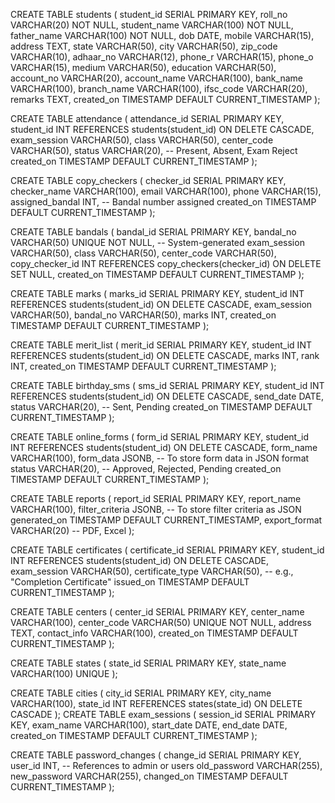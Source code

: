 CREATE TABLE students (
    student_id SERIAL PRIMARY KEY,
    roll_no VARCHAR(20) NOT NULL,
    student_name VARCHAR(100) NOT NULL,
    father_name VARCHAR(100) NOT NULL,
    dob DATE,
    mobile VARCHAR(15),
    address TEXT,
    state VARCHAR(50),
    city VARCHAR(50),
    zip_code VARCHAR(10),
    adhaar_no VARCHAR(12),
    phone_r VARCHAR(15),
    phone_o VARCHAR(15),
    medium VARCHAR(50),
    education VARCHAR(50),
    account_no VARCHAR(20),
    account_name VARCHAR(100),
    bank_name VARCHAR(100),
    branch_name VARCHAR(100),
    ifsc_code VARCHAR(20),
    remarks TEXT,
    created_on TIMESTAMP DEFAULT CURRENT_TIMESTAMP
);

CREATE TABLE attendance (
    attendance_id SERIAL PRIMARY KEY,
    student_id INT REFERENCES students(student_id) ON DELETE CASCADE,
    exam_session VARCHAR(50),
    class VARCHAR(50),
    center_code VARCHAR(50),
    status VARCHAR(20), -- Present, Absent, Exam Reject
    created_on TIMESTAMP DEFAULT CURRENT_TIMESTAMP
);

CREATE TABLE copy_checkers (
    checker_id SERIAL PRIMARY KEY,
    checker_name VARCHAR(100),
    email VARCHAR(100),
    phone VARCHAR(15),
    assigned_bandal INT, -- Bandal number assigned
    created_on TIMESTAMP DEFAULT CURRENT_TIMESTAMP
);


CREATE TABLE bandals (
    bandal_id SERIAL PRIMARY KEY,
    bandal_no VARCHAR(50) UNIQUE NOT NULL, -- System-generated
    exam_session VARCHAR(50),
    class VARCHAR(50),
    center_code VARCHAR(50),
    copy_checker_id INT REFERENCES copy_checkers(checker_id) ON DELETE SET NULL,
    created_on TIMESTAMP DEFAULT CURRENT_TIMESTAMP
);


CREATE TABLE marks (
    marks_id SERIAL PRIMARY KEY,
    student_id INT REFERENCES students(student_id) ON DELETE CASCADE,
    exam_session VARCHAR(50),
    bandal_no VARCHAR(50),
    marks INT,
    created_on TIMESTAMP DEFAULT CURRENT_TIMESTAMP
);

CREATE TABLE merit_list (
    merit_id SERIAL PRIMARY KEY,
    student_id INT REFERENCES students(student_id) ON DELETE CASCADE,
    marks INT,
    rank INT,
    created_on TIMESTAMP DEFAULT CURRENT_TIMESTAMP
);


CREATE TABLE birthday_sms (
    sms_id SERIAL PRIMARY KEY,
    student_id INT REFERENCES students(student_id) ON DELETE CASCADE,
    send_date DATE,
    status VARCHAR(20), -- Sent, Pending
    created_on TIMESTAMP DEFAULT CURRENT_TIMESTAMP
);


CREATE TABLE online_forms (
    form_id SERIAL PRIMARY KEY,
    student_id INT REFERENCES students(student_id) ON DELETE CASCADE,
    form_name VARCHAR(100),
    form_data JSONB, -- To store form data in JSON format
    status VARCHAR(20), -- Approved, Rejected, Pending
    created_on TIMESTAMP DEFAULT CURRENT_TIMESTAMP
);

CREATE TABLE reports (
    report_id SERIAL PRIMARY KEY,
    report_name VARCHAR(100),
    filter_criteria JSONB, -- To store filter criteria as JSON
    generated_on TIMESTAMP DEFAULT CURRENT_TIMESTAMP,
    export_format VARCHAR(20) -- PDF, Excel
);

CREATE TABLE certificates (
    certificate_id SERIAL PRIMARY KEY,
    student_id INT REFERENCES students(student_id) ON DELETE CASCADE,
    exam_session VARCHAR(50),
    certificate_type VARCHAR(50), -- e.g., "Completion Certificate"
    issued_on TIMESTAMP DEFAULT CURRENT_TIMESTAMP
);


CREATE TABLE centers (
    center_id SERIAL PRIMARY KEY,
    center_name VARCHAR(100),
    center_code VARCHAR(50) UNIQUE NOT NULL,
    address TEXT,
    contact_info VARCHAR(100),
    created_on TIMESTAMP DEFAULT CURRENT_TIMESTAMP
);


CREATE TABLE states (
    state_id SERIAL PRIMARY KEY,
    state_name VARCHAR(100) UNIQUE
);

CREATE TABLE cities (
    city_id SERIAL PRIMARY KEY,
    city_name VARCHAR(100),
    state_id INT REFERENCES states(state_id) ON DELETE CASCADE
);
CREATE TABLE exam_sessions (
    session_id SERIAL PRIMARY KEY,
    exam_name VARCHAR(100),
    start_date DATE,
    end_date DATE,
    created_on TIMESTAMP DEFAULT CURRENT_TIMESTAMP
);


CREATE TABLE password_changes (
    change_id SERIAL PRIMARY KEY,
    user_id INT, -- References to admin or users
    old_password VARCHAR(255),
    new_password VARCHAR(255),
    changed_on TIMESTAMP DEFAULT CURRENT_TIMESTAMP
);






